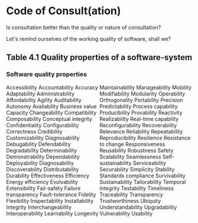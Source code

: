 # Code of Consult(ation)

Is consultation better than the quality or nature of consultation?

Let's remind ourselves of the working quality of software, shall we?

## Table 4.1 Quality properties of a software-system
### Software quality properties

<div style="display: flex">
  <div class="left" style="">
    <span class="cell">Accessibility</span>
    <span class="cell">Accountability</span> 
    <span class="cell">Accuracy</span> 
    <span class="cell">Adaptability</span> 
    <span class="cell">Administrability</span> 
    <span class="cell">Affordability</span>
    <span class="cell">Agility</span>
    <span class="cell">Auditability</span> 
    <span class="cell">Autonomy</span> 
    <span class="cell">Availability</span> 
    <span class="cell">Business</span> 
    <span class="cell">value</span> 
    <span class="cell">Capacity</span> 
    <span class="cell">Changeability</span> 
    <span class="cell">Compatibility</span> 
    <span class="cell">Composability</span> 
    <span class="cell">Conceptual integrity</span> 
    <span class="cell">Confidentiality</span> 
    <span class="cell">Configurability</span> 
    <span class="cell">Correctness</span> 
    <span class="cell">Credibility</span> 
    <span class="cell">Customizability</span> 
    <span class="cell">Diagnosability</span> 
    <span class="cell">Debugability</span> 
    <span class="cell">Defendability</span> 
    <span class="cell">Degradability</span> 
    <span class="cell">Determinability</span> 
    <span class="cell">Demonstrability</span> 
    <span class="cell">Dependability</span> 
    <span class="cell">Deployability</span> 
    <span class="cell">Diagnosability</span> 
    <span class="cell">Discoverability</span> 
    <span class="cell">Distributability</span> 
    <span class="cell">Durability</span> 
    <span class="cell">Effectiveness</span> 
    <span class="cell">Efficiency</span>
    <span class="cell">Energy efficiency</span> 
    <span class="cell">Evolvability</span> 
    <span class="cell">Extensibility</span> 
    <span class="cell">Fail-safety</span>
    <span class="cell">Failure transparency</span> 
    <span class="cell">Fault-tolerance</span> 
    <span class="cell">Fidelity</span>
    <span class="cell">Flexibility</span> 
    <span class="cell">Inspectability</span> 
    <span class="cell">Installability</span> 
    <span class="cell">Integrity</span> 
    <span class="cell">Interchangeability</span> 
    <span class="cell">Interoperability</span> 
    <span class="cell">Learnability</span> 
    <span class="cell">Longevity</span>
  </div>

  <div class="right" style="">
    <span class="cell">Maintainability</span>
    <span class="cell">Manageability</span> 
    <span class="cell">Mobility</span> 
    <span class="cell">Modifiability</span> 
    <span class="cell">Modularity</span> 
    <span class="cell">Operability</span> 
    <span class="cell">Orthogonality</span> 
    <span class="cell">Portability</span>
    <span class="cell">Precision</span> 
    <span class="cell">Predictability</span> 
    <span class="cell">Process</span> 
    <span class="cell">capability</span> 
    <span class="cell">Producibility</span> 
    <span class="cell">Provability</span> 
    <span class="cell">Reactivity</span> 
    <span class="cell">Realizability</span> 
    <span class="cell">Real-time capability</span> 
    <span class="cell">Reconfigurability</span> 
    <span class="cell">Recoverability</span> 
    <span class="cell">Relevance</span> 
    <span class="cell">Reliability</span> 
    <span class="cell">Repeatability</span> 
    <span class="cell">Reproducibility</span> 
    <span class="cell">Resilience</span> 
    <span class="cell">Resistance to change</span> 
    <span class="cell">Responsiveness</span> 
    <span class="cell">Reusability</span> 
    <span class="cell">Robustness</span>
    <span class="cell">Safety</span>
    <span class="cell">Scalability</span> 
    <span class="cell">Seamlessness</span> 
    <span class="cell">Self-sustainability</span> 
    <span class="cell">Serviceability</span> 
    <span class="cell">Securability</span> 
    <span class="cell">Simplicity</span>
    <span class="cell">Stability</span>
    <span class="cell">Standards compliance</span> 
    <span class="cell">Survivability</span> 
    <span class="cell">Sustainability</span> 
    <span class="cell">Tailorability</span> 
    <span class="cell">Temporal integrity</span> 
    <span class="cell">Testability</span> 
    <span class="cell">Timeliness</span> 
    <span class="cell">Traceability </span> 
    <span class="cell">Transparency</span> 
    <span class="cell">Trustworthiness</span> 
    <span class="cell">Ubiquity</span> 
    <span class="cell">Understandability</span> 
    <span class="cell">Upgradability</span> 
    <span class="cell">Vulnerability</span> 
    <span class="cell">Usability</span>
  </div>
</div>

